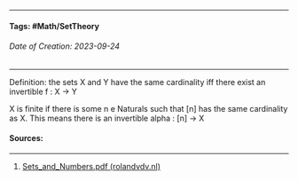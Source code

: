 __________________________________________________________________________
#### **Tags:** #Math/SetTheory 
###### *Date of Creation: 2023-09-24*
__________________________________________________________________________

Definition: the sets X and Y have the same cardinality iff there exist an invertible f : X -> Y

X is finite if there is some n e Naturals such that \[n] has the same cardinality as X. This means there is an invertible alpha : \[n] -> X
#### Sources:
__________________________________________________________________________
1. [Sets_and_Numbers.pdf (rolandvdv.nl)](https://www.rolandvdv.nl/Sets_and_Numbers.pdf)